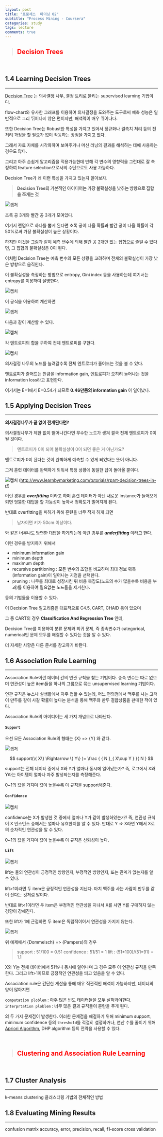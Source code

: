```yaml
---
layout: post
title: "프로세스  마이닝 02"
subtitle: "Process Mining - Coursera"
categories: study
tags: lecture
comments: true
---
```

> ## <span style="color:red">Decision Trees</span>

<br/>

1.4 Learning Decision Trees
---
---

[Decision Tree](https://en.wikipedia.org/wiki/Decision_tree) 는 의사결정 나무, 결정 트리로 불리는 supervised learning 기법이다.

flow-chart와 유사한 그래프를 이용하여 의사결정을 도와주는 도구로써 예측 성능은 일반적으로 그리 뛰어나지 않은 편이지만, 해석력이 매우 뛰어나다.

또한 Decision Tree는 Robust한 특성을 가지고 있어서 정규화나 결측치 처리 등의 전처리 과정을 할 필요가 없이 작동하는 장점을 가지고 있다.

그래서 자료 자체를 시각화하여 보여주거나 머신 러닝의 결과를 해석하는 데에 사용하는 경우도 많다.

그리고 아주 손쉽게 알고리즘을 적용가능한데 반해 각 변수의 영향력을 그런대로 잘 측정하여 feature selection으로서의 수단으로도 사용 가능하다.

Decision Tree가 왜 이런 특성을 가지고 있는지 알아보자.

> **Decision Tree의 기본적인 아이디어는 가장 불확실성을 낮추는 방향으로 집합을 쪼개는 것**

![캡처](https://i.imgur.com/RBAXmJT.png "강의록")

초록 공 3개와 빨간 공 3개가 모여있다.

여기서 랜덤으로 하나를 뽑게 된다면 초록 공이 나올 확률과 빨간 공이 나올 확률이 각 50%로써 가장 불확실성이 높은 상황이다.

하지만 이것을 그림과 같이 예측 변수에 의해 빨간 공 2개만 있는 집합으로 줄일 수 있다면, 그 집합의 불확실성은 0이 된다.

이처럼 Decision Tree는 예측 변수의 모든 상황을 고려하며 전체의 불확실성이 가장 낮은 방향으로 움직인다.

이 불확실성을 측정하는 방법으로 entropy, Gini index 등을 사용하는데 여기서는 entropy를 이용하여 설명한다.

![캡처](https://i.imgur.com/Dg79p1d.png "강의록")

이 공식을 이용하여 계산하면

![캡처](https://i.imgur.com/hT9FikO.png "강의록")

다음과 같이 계산할 수 있다.

![캡처](https://i.imgur.com/jToYrHH.png "강의록")

각 엔트로피의 합을 구하여 전체 엔트로피를 구한다.

![캡처](https://i.imgur.com/AB9ygaz.png "강의록")

의사결정 나무의 노드를 늘려갈수록 전체 엔트로피가 줄어드는 것을 볼 수 있다.

엔트로피가 줄어드는 만큼을 information gain, 엔트로피가 오히려 늘어나는 것을 information loss라고 표현한다.

여기서는 E=1에서 E=0.54가 되므로
**0.46만큼의 information gain** 이 일어났다.

1.5 Applying Decision Trees
---
---

**의사결정나무가 끝 없이 전개된다면?**

의사결정나무가 제한 없이 뻗어나간다면 무수한 노드가 생겨 결국 전체 엔트로피가 0이 될 것이다.

> 엔트로피가 0이 되어 불확실성이 0이 되면 좋은 거 아닌가요?

엔트로피가 0이 된다는 것이 완벽하게 예측할 수 있게 되었다는 뜻이 아니다.

그저 훈련 데이터를 완벽하게 외워서 특정 상황에 동일한 답이 돌아올 뿐이다.

![캡처](https://i.imgur.com/dQX2064.png)
(http://www.learnbymarketing.com/tutorials/rpart-decision-trees-in-r/)

이런 경우를 ***overfitting*** 이라고 하며
훈련 데이터가 아닌 새로운 instance가 들어오게 되면 엉뚱한 대답을 할 가능성이 높아서 정확도가 떨어지게 된다.

반대로 overfitting을 피하기 위해 훈련을 너무 적게 하게 되면
> 남자이면 키가 50cm 이상이다.

와 같은 너무나도 당연한 대답을 하게되는데
이런 경우를 ***underfitting*** 이라고 한다.

이런 경우를 방지하기 위해서

* minimum information gain
* minimum depth
* maximum depth
* recursive partitioning : 모든 변수의 조합을 비교하며 최대 정보 획득(information gain)이 일어나는 지점을 선택한다.
* pruning : 나무를 최대로 성장시킨 뒤 비용 복잡도(노드의 수가 많을수록 비용을 부과)를 이용하여 필요없는 노드들을 제거한다.

등의 기법들을 이용할 수 있다.

이 Decision Tree 알고리즘은 대표적으로 C4.5, CART, CHAID 등이 있으며

그 중 CART의 경우 **Classification And Regression Tree** 인데,

Decision Tree를 이용하여 분류 문제와 회귀 문제, 즉 종속변수가 categorical, numerical인 문제 모두를 해결할 수 있다는 것을 알 수 있다.

더 자세한 사항은 다른 문서를 참고하기 바란다.

1.6 Association Rule Learning
---
---

Association Rule이란 데이터 간의 연관 규칙을 찾는 기법이다.
종속 변수는 따로 없으며 연관성이 높은 item들을 하나의 그룹으로 묶는 unsupervised learning 기법이다.

연관 규칙은 뉴스나 실생활에서 자주 접할 수 있는데,
어느 편의점에서 맥주를 사는 고객이 만두를 같이 사갈 확률이 높다는 분석을 통해 맥주와 만두 결합상품을 판매한 적이 있다.

Association Rule의 아이디어는 세 가지 개념으로 나타난다.

#### `Support`

우선 모든 Association Rule의 형태는
{X} => {Y} 와 같다.

![캡처](https://i.imgur.com/oYdDr0I.png)

$$ support(\{ X\} \Rightarrow \{ Y\} )= \frac { { N }_{ X\cup Y } }{ N }  $$

support는 전체 데이터 중에서 X와 Y가 얼마나 동시에 일어났는가?
즉, 로그에서 X와 Y라는 아이템이 얼마나 자주 발생되는지를 측정해준다.

0~1의 값을 가지며
값이 높을수록 이 규칙을 support해준다.

#### `Confidence`

![캡처](https://i.imgur.com/J3Thm9u.png)

confidence는 X가 발생한 것 중에서 얼마나 Y가 같이 발생하였는가?
즉, 연관성 규칙이 X 인스턴스 중에서는 얼마나 유효한지를 알 수 있다.
반대로 Y => X라면 Y에서 X로의 순차적인 연관성을 알 수 있다.

0~1의 값을 가지며
값이 높을수록 이 규칙은 신뢰성이 높다.

#### `Lift`

![캡처](https://i.imgur.com/oCPw38S.png)

lift는 둘의 연관성이 긍정적인 방향인지, 부정적인 방향인지, 또는 관계가 없는지를 알 수 있다.

lift>1이라면 두 item은 긍정적인 연관성을 지닌다.
마치 맥주를 사는 사람이 만두를 같이 산다는 것처럼 말이다.

반대로 lift<1이라면 두 item은 부정적인 연관성을 지녀서 X를 사면 Y를 구매하지 않는 경향이 강해진다.

또한 lift가 1에 근접하면 두 item은 독립적이어서 연관성을 가지지 않는다.

![캡처](https://i.imgur.com/ksyiDLt.png)

위 예제에서 {Dommelsch} => {Pampers}의 경우
> support : 51/100 = 0.51
confidence : 51/51 = 1
lift : (51\*100)/(51\*91) = 1.1

X와 Y는 전체 데이터에서 51%나 동시에 일어나며 그 경우 모두 이 연관성 규칙을 만족한다. 그리고 lift>1이므로 긍정적인 연관성을 띄고 있음을 알 수 있다.

Association rule은 간단한 계산을 통해 매우 직관적인 해석이 가능하지만, 데이터의 양이 많아지면

`computation ploblem` : 아주 많은 빈도 데이터들을 모두 살펴봐야한다.
`interprtation ploblem` : 너무 많은 결과 규칙들이 혼란을 주게 된다.

의 두 가지 문제점이 발생한다.
이러한 문제점을 해결하기 위해 minimum support,  minimum confidence 등의 `threshold`를 적절히 설정하거나,
연산 수를 줄이기 위해 [Apriori Algorithm](https://en.wikipedia.org/wiki/Apriori_algorithm), DHP algorithm 등의 전략을 사용할 수 있다.

<br/>

> ## <span style="color:red"> Clustering and Association Rule Learning</span>

<br/>

1.7 Cluster Analysis
---
---

k-means clustering
클러스터링 기법의 전체적인 방법

1.8 Evaluating Mining Results
---
---

confusion matrix
accuracy, error, precision, recall, f1-score
cross validation
